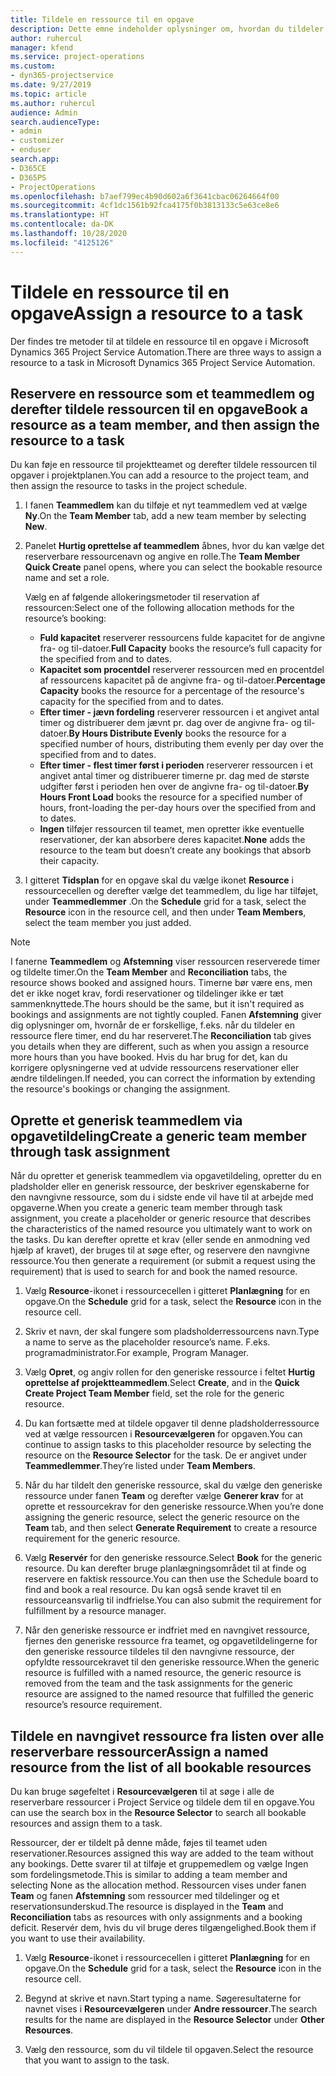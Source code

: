 ```yaml
---
title: Tildele en ressource til en opgave
description: Dette emne indeholder oplysninger om, hvordan du tildeler ressourcer til opgaver.
author: ruhercul
manager: kfend
ms.service: project-operations
ms.custom:
- dyn365-projectservice
ms.date: 9/27/2019
ms.topic: article
ms.author: ruhercul
audience: Admin
search.audienceType:
- admin
- customizer
- enduser
search.app:
- D365CE
- D365PS
- ProjectOperations
ms.openlocfilehash: b7aef799ec4b90d602a6f3641cbac06264664f00
ms.sourcegitcommit: 4cf1dc1561b92fca4175f0b3813133c5e63ce8e6
ms.translationtype: HT
ms.contentlocale: da-DK
ms.lasthandoff: 10/28/2020
ms.locfileid: "4125126"
---
```

# <a name="assign-a-resource-to-a-task"></a><span data-ttu-id="a263f-103">Tildele en ressource til en opgave</span><span class="sxs-lookup"><span data-stu-id="a263f-103">Assign a resource to a task</span></span>

<span data-ttu-id="a263f-104">Der findes tre metoder til at tildele en ressource til en opgave i Microsoft Dynamics 365 Project Service Automation.</span><span class="sxs-lookup"><span data-stu-id="a263f-104">There are three ways to assign a resource to a task in Microsoft Dynamics 365 Project Service Automation.</span></span>

## <a name="book-a-resource-as-a-team-member-and-then-assign-the-resource-to-a-task"></a><span data-ttu-id="a263f-105">Reservere en ressource som et teammedlem og derefter tildele ressourcen til en opgave</span><span class="sxs-lookup"><span data-stu-id="a263f-105">Book a resource as a team member, and then assign the resource to a task</span></span>

<span data-ttu-id="a263f-106">Du kan føje en ressource til projektteamet og derefter tildele ressourcen til opgaver i projektplanen.</span><span class="sxs-lookup"><span data-stu-id="a263f-106">You can add a resource to the project team, and then assign the resource to tasks in the project schedule.</span></span>

1. <span data-ttu-id="a263f-107">I fanen **Teammedlem** kan du tilføje et nyt teammedlem ved at vælge **Ny**.</span><span class="sxs-lookup"><span data-stu-id="a263f-107">On the **Team Member** tab, add a new team member by selecting **New**.</span></span> 

2. <span data-ttu-id="a263f-108">Panelet **Hurtig oprettelse af teammedlem** åbnes, hvor du kan vælge det reserverbare ressourcenavn og angive en rolle.</span><span class="sxs-lookup"><span data-stu-id="a263f-108">The **Team Member Quick Create** panel opens, where you can select the bookable resource name and set a role.</span></span> 

    <span data-ttu-id="a263f-109">Vælg en af følgende allokeringsmetoder til reservation af ressourcen:</span><span class="sxs-lookup"><span data-stu-id="a263f-109">Select one of the following allocation methods for the resource’s booking:</span></span>

    - <span data-ttu-id="a263f-110">**Fuld kapacitet** reserverer ressourcens fulde kapacitet for de angivne fra- og til-datoer.</span><span class="sxs-lookup"><span data-stu-id="a263f-110">**Full Capacity** books the resource’s full capacity for the specified from and to dates.</span></span>
    - <span data-ttu-id="a263f-111">**Kapacitet som procentdel** reserverer ressourcen med en procentdel af ressourcens kapacitet på de angivne fra- og til-datoer.</span><span class="sxs-lookup"><span data-stu-id="a263f-111">**Percentage Capacity** books the resource for a percentage of the resource's capacity for the specified from and to dates.</span></span>
    - <span data-ttu-id="a263f-112">**Efter timer - jævn fordeling** reserverer ressourcen i et angivet antal timer og distribuerer dem jævnt pr. dag over de angivne fra- og til-datoer.</span><span class="sxs-lookup"><span data-stu-id="a263f-112">**By Hours Distribute Evenly** books the resource for a specified number of hours, distributing them evenly per day over the specified from and to dates.</span></span>
    - <span data-ttu-id="a263f-113">**Efter timer - flest timer først i perioden** reserverer ressourcen i et angivet antal timer og distribuerer timerne pr. dag med de største udgifter først i perioden hen over de angivne fra- og til-datoer.</span><span class="sxs-lookup"><span data-stu-id="a263f-113">**By Hours Front Load** books the resource for a specified number of hours, front-loading the per-day hours over the specified from and to dates.</span></span>
    - <span data-ttu-id="a263f-114">**Ingen** tilføjer ressourcen til teamet, men opretter ikke eventuelle reservationer, der kan absorbere deres kapacitet.</span><span class="sxs-lookup"><span data-stu-id="a263f-114">**None** adds the resource to the team but doesn’t create any bookings that absorb their capacity.</span></span>

3. <span data-ttu-id="a263f-115">I gitteret **Tidsplan** for en opgave skal du vælge ikonet **Resource** i ressourcecellen og derefter vælge det teammedlem, du lige har tilføjet, under **Teammedlemmer** .</span><span class="sxs-lookup"><span data-stu-id="a263f-115">On the **Schedule** grid for a task, select the **Resource** icon in the resource cell, and then under **Team Members**, select the team member you just added.</span></span> 

> [!NOTE]
> <span data-ttu-id="a263f-116">I fanerne **Teammedlem** og **Afstemning** viser ressourcen reserverede timer og tildelte timer.</span><span class="sxs-lookup"><span data-stu-id="a263f-116">On the **Team Member** and **Reconciliation** tabs, the resource shows booked and assigned hours.</span></span> <span data-ttu-id="a263f-117">Timerne bør være ens, men det er ikke noget krav, fordi reservationer og tildelinger ikke er tæt sammenknyttede.</span><span class="sxs-lookup"><span data-stu-id="a263f-117">The hours should be the same, but it isn't required as bookings and assignments are not tightly coupled.</span></span> <span data-ttu-id="a263f-118">Fanen **Afstemning** giver dig oplysninger om, hvornår de er forskellige, f.eks. når du tildeler en ressource flere timer, end du har reserveret.</span><span class="sxs-lookup"><span data-stu-id="a263f-118">The **Reconciliation** tab gives you details when they are different, such as when you assign a resource more hours than you have booked.</span></span> <span data-ttu-id="a263f-119">Hvis du har brug for det, kan du korrigere oplysningerne ved at udvide ressourcens reservationer eller ændre tildelingen.</span><span class="sxs-lookup"><span data-stu-id="a263f-119">If needed, you can correct the information by extending the resource's bookings or changing the assignment.</span></span>

## <a name="create-a-generic-team-member-through-task-assignment"></a><span data-ttu-id="a263f-120">Oprette et generisk teammedlem via opgavetildeling</span><span class="sxs-lookup"><span data-stu-id="a263f-120">Create a generic team member through task assignment</span></span>

<span data-ttu-id="a263f-121">Når du opretter et generisk teammedlem via opgavetildeling, opretter du en pladsholder eller en generisk ressource, der beskriver egenskaberne for den navngivne ressource, som du i sidste ende vil have til at arbejde med opgaverne.</span><span class="sxs-lookup"><span data-stu-id="a263f-121">When you create a generic team member through task assignment, you create a placeholder or generic resource that describes the characteristics of the named resource you ultimately want to work on the tasks.</span></span> <span data-ttu-id="a263f-122">Du kan derefter oprette et krav (eller sende en anmodning ved hjælp af kravet), der bruges til at søge efter, og reservere den navngivne ressource.</span><span class="sxs-lookup"><span data-stu-id="a263f-122">You then generate a requirement (or submit a request using the requirement) that is used to search for and book the named resource.</span></span>

1. <span data-ttu-id="a263f-123">Vælg **Resource**-ikonet i ressourcecellen i gitteret **Planlægning** for en opgave.</span><span class="sxs-lookup"><span data-stu-id="a263f-123">On the **Schedule** grid for a task, select the **Resource** icon in the resource cell.</span></span>

2. <span data-ttu-id="a263f-124">Skriv et navn, der skal fungere som pladsholderressourcens navn.</span><span class="sxs-lookup"><span data-stu-id="a263f-124">Type a name to serve as the placeholder resource’s name.</span></span> <span data-ttu-id="a263f-125">F.eks. programadministrator.</span><span class="sxs-lookup"><span data-stu-id="a263f-125">For example, Program Manager.</span></span>

3. <span data-ttu-id="a263f-126">Vælg **Opret**, og angiv rollen for den generiske ressource i feltet **Hurtig oprettelse af projektteammedlem**.</span><span class="sxs-lookup"><span data-stu-id="a263f-126">Select **Create**, and in the **Quick Create Project Team Member** field, set the role for the generic resource.</span></span>

4. <span data-ttu-id="a263f-127">Du kan fortsætte med at tildele opgaver til denne pladsholderressource ved at vælge ressourcen i **Resourcevælgeren** for opgaven.</span><span class="sxs-lookup"><span data-stu-id="a263f-127">You can continue to assign tasks to this placeholder resource by selecting the resource on the **Resource Selector** for the task.</span></span> <span data-ttu-id="a263f-128">De er angivet under **Teammedlemmer**.</span><span class="sxs-lookup"><span data-stu-id="a263f-128">They’re listed under **Team Members**.</span></span>

5. <span data-ttu-id="a263f-129">Når du har tildelt den generiske ressource, skal du vælge den generiske ressource under fanen **Team** og derefter vælge **Generer krav** for at oprette et ressourcekrav for den generiske ressource.</span><span class="sxs-lookup"><span data-stu-id="a263f-129">When you’re done assigning the generic resource, select the generic resource on the **Team** tab, and then select **Generate Requirement** to create a resource requirement for the generic resource.</span></span>

6. <span data-ttu-id="a263f-130">Vælg **Reservér** for den generiske ressource.</span><span class="sxs-lookup"><span data-stu-id="a263f-130">Select **Book** for the generic resource.</span></span> <span data-ttu-id="a263f-131">Du kan derefter bruge planlægningsområdet til at finde og reservere en faktisk ressource.</span><span class="sxs-lookup"><span data-stu-id="a263f-131">You can then use the Schedule board to find and book a real resource.</span></span> <span data-ttu-id="a263f-132">Du kan også sende kravet til en ressourceansvarlig til indfrielse.</span><span class="sxs-lookup"><span data-stu-id="a263f-132">You can also submit the requirement for fulfillment by a resource manager.</span></span>

7. <span data-ttu-id="a263f-133">Når den generiske ressource er indfriet med en navngivet ressource, fjernes den generiske ressource fra teamet, og opgavetildelingerne for den generiske ressource tildeles til den navngivne ressource, der opfyldte ressourcekravet til den generiske ressource.</span><span class="sxs-lookup"><span data-stu-id="a263f-133">When the generic resource is fulfilled with a named resource, the generic resource is removed from the team and the task assignments for the generic resource are assigned to the named resource that fulfilled the generic resource’s resource requirement.</span></span>

## <a name="assign-a-named-resource-from-the-list-of-all-bookable-resources"></a><span data-ttu-id="a263f-134">Tildele en navngivet ressource fra listen over alle reserverbare ressourcer</span><span class="sxs-lookup"><span data-stu-id="a263f-134">Assign a named resource from the list of all bookable resources</span></span>

<span data-ttu-id="a263f-135">Du kan bruge søgefeltet i **Resourcevælgeren** til at søge i alle de reserverbare ressourcer i Project Service og tildele dem til en opgave.</span><span class="sxs-lookup"><span data-stu-id="a263f-135">You can use the search box in the **Resource Selector** to search all bookable resources and assign them to a task.</span></span>

<span data-ttu-id="a263f-136">Ressourcer, der er tildelt på denne måde, føjes til teamet uden reservationer.</span><span class="sxs-lookup"><span data-stu-id="a263f-136">Resources assigned this way are added to the team without any bookings.</span></span> <span data-ttu-id="a263f-137">Dette svarer til at tilføje et gruppemedlem og vælge Ingen som fordelingsmetode.</span><span class="sxs-lookup"><span data-stu-id="a263f-137">This is similar to adding a team member and selecting None as the allocation method.</span></span> <span data-ttu-id="a263f-138">Ressourcen vises under fanen **Team** og fanen **Afstemning** som ressourcer med tildelinger og et reservationsunderskud.</span><span class="sxs-lookup"><span data-stu-id="a263f-138">The resource is displayed in the **Team** and **Reconciliation** tabs as resources with only assignments and a booking deficit.</span></span> <span data-ttu-id="a263f-139">Reservér dem, hvis du vil bruge deres tilgængelighed.</span><span class="sxs-lookup"><span data-stu-id="a263f-139">Book them if you want to use their availability.</span></span>

1. <span data-ttu-id="a263f-140">Vælg **Resource**-ikonet i ressourcecellen i gitteret **Planlægning** for en opgave.</span><span class="sxs-lookup"><span data-stu-id="a263f-140">On the **Schedule** grid for a task, select the **Resource** icon in the resource cell.</span></span>

2. <span data-ttu-id="a263f-141">Begynd at skrive et navn.</span><span class="sxs-lookup"><span data-stu-id="a263f-141">Start typing a name.</span></span> <span data-ttu-id="a263f-142">Søgeresultaterne for navnet vises i **Resourcevælgeren** under **Andre ressourcer**.</span><span class="sxs-lookup"><span data-stu-id="a263f-142">The search results for the name are displayed in the **Resource Selector** under **Other Resources**.</span></span>

3. <span data-ttu-id="a263f-143">Vælg den ressource, som du vil tildele til opgaven.</span><span class="sxs-lookup"><span data-stu-id="a263f-143">Select the resource that you want to assign to the task.</span></span>

